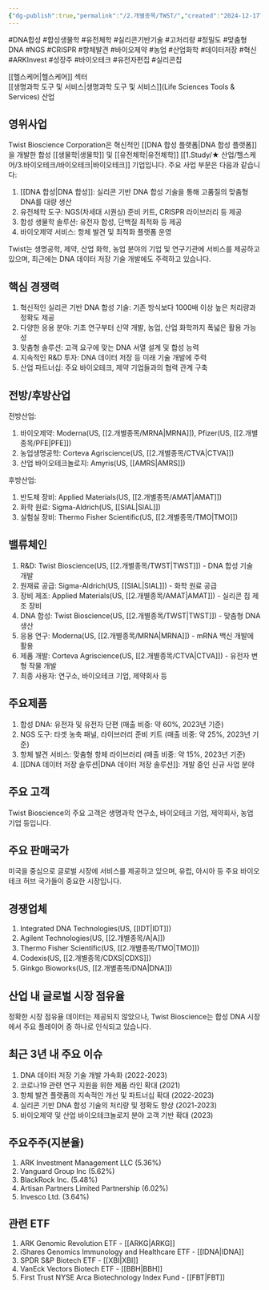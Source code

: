 ```yaml
---
{"dg-publish":true,"permalink":"/2.개별종목/TWST/","created":"2024-12-17T21:31:01.243+09:00","updated":"2025-06-03T20:06:01.794+09:00"}
---
```


#DNA합성 #합성생물학 #유전체학 #실리콘기반기술 #고처리량 #정밀도 #맞춤형DNA #NGS #CRISPR #항체발견 #바이오제약 #농업 #산업화학 #데이터저장 #혁신 #ARKInvest #성장주 #바이오테크 #유전자편집 #실리콘칩


[[헬스케어\|헬스케어]] 섹터  
[[생명과학 도구 및 서비스\|생명과학 도구 및 서비스]](Life Sciences Tools & Services) 산업

## 영위사업

Twist Bioscience Corporation은 혁신적인 [[DNA 합성 플랫폼\|DNA 합성 플랫폼]]을 개발한 합성 [[생물학\|생물학]] 및 [[유전체학\|유전체학]] [[1.Study/★ 산업/헬스케어/3.바이오테크/바이오테크\|바이오테크]] 기업입니다. 주요 사업 부문은 다음과 같습니다:

1. [[DNA 합성\|DNA 합성]]: 실리콘 기반 DNA 합성 기술을 통해 고품질의 맞춤형 DNA를 대량 생산
2. 유전체학 도구: NGS(차세대 시퀀싱) 준비 키트, CRISPR 라이브러리 등 제공
3. 합성 생물학 솔루션: 유전자 합성, 단백질 최적화 등 제공
4. 바이오제약 서비스: 항체 발견 및 최적화 플랫폼 운영

Twist는 생명공학, 제약, 산업 화학, 농업 분야의 기업 및 연구기관에 서비스를 제공하고 있으며, 최근에는 DNA 데이터 저장 기술 개발에도 주력하고 있습니다.

## 핵심 경쟁력

1. 혁신적인 실리콘 기반 DNA 합성 기술: 기존 방식보다 1000배 이상 높은 처리량과 정확도 제공
2. 다양한 응용 분야: 기초 연구부터 신약 개발, 농업, 산업 화학까지 폭넓은 활용 가능성
3. 맞춤형 솔루션: 고객 요구에 맞는 DNA 서열 설계 및 합성 능력
4. 지속적인 R&D 투자: DNA 데이터 저장 등 미래 기술 개발에 주력
5. 산업 파트너십: 주요 바이오테크, 제약 기업들과의 협력 관계 구축

## 전방/후방산업

전방산업:

1. 바이오제약: Moderna(US, [[2.개별종목/MRNA\|MRNA]]), Pfizer(US, [[2.개별종목/PFE\|PFE]])
2. 농업생명공학: Corteva Agriscience(US, [[2.개별종목/CTVA\|CTVA]])
3. 산업 바이오테크놀로지: Amyris(US, [[AMRS\|AMRS]])

후방산업:

1. 반도체 장비: Applied Materials(US, [[2.개별종목/AMAT\|AMAT]])
2. 화학 원료: Sigma-Aldrich(US, [[SIAL\|SIAL]])
3. 실험실 장비: Thermo Fisher Scientific(US, [[2.개별종목/TMO\|TMO]])

## 밸류체인

1. R&D: Twist Bioscience(US, [[2.개별종목/TWST\|TWST]]) - DNA 합성 기술 개발
2. 원재료 공급: Sigma-Aldrich(US, [[SIAL\|SIAL]]) - 화학 원료 공급
3. 장비 제조: Applied Materials(US, [[2.개별종목/AMAT\|AMAT]]) - 실리콘 칩 제조 장비
4. DNA 합성: Twist Bioscience(US, [[2.개별종목/TWST\|TWST]]) - 맞춤형 DNA 생산
5. 응용 연구: Moderna(US, [[2.개별종목/MRNA\|MRNA]]) - mRNA 백신 개발에 활용
6. 제품 개발: Corteva Agriscience(US, [[2.개별종목/CTVA\|CTVA]]) - 유전자 변형 작물 개발
7. 최종 사용자: 연구소, 바이오테크 기업, 제약회사 등

## 주요제품

1. 합성 DNA: 유전자 및 유전자 단편 (매출 비중: 약 60%, 2023년 기준)
2. NGS 도구: 타겟 농축 패널, 라이브러리 준비 키트 (매출 비중: 약 25%, 2023년 기준)
3. 항체 발견 서비스: 맞춤형 항체 라이브러리 (매출 비중: 약 15%, 2023년 기준)
4. [[DNA 데이터 저장 솔루션\|DNA 데이터 저장 솔루션]]: 개발 중인 신규 사업 분야

## 주요 고객

Twist Bioscience의 주요 고객은 생명과학 연구소, 바이오테크 기업, 제약회사, 농업 기업 등입니다.

## 주요 판매국가

미국을 중심으로 글로벌 시장에 서비스를 제공하고 있으며, 유럽, 아시아 등 주요 바이오테크 허브 국가들이 중요한 시장입니다.

## 경쟁업체

1. Integrated DNA Technologies(US, [[IDT\|IDT]])
2. Agilent Technologies(US, [[2.개별종목/A\|A]])
3. Thermo Fisher Scientific(US, [[2.개별종목/TMO\|TMO]])
4. Codexis(US, [[2.개별종목/CDXS\|CDXS]])
5. Ginkgo Bioworks(US, [[2.개별종목/DNA\|DNA]])

## 산업 내 글로벌 시장 점유율

정확한 시장 점유율 데이터는 제공되지 않았으나, Twist Bioscience는 합성 DNA 시장에서 주요 플레이어 중 하나로 인식되고 있습니다.

## 최근 3년 내 주요 이슈

1. DNA 데이터 저장 기술 개발 가속화 (2022-2023)
2. 코로나19 관련 연구 지원을 위한 제품 라인 확대 (2021)
3. 항체 발견 플랫폼의 지속적인 개선 및 파트너십 확대 (2022-2023)
4. 실리콘 기반 DNA 합성 기술의 처리량 및 정확도 향상 (2021-2023)
5. 바이오제약 및 산업 바이오테크놀로지 분야 고객 기반 확대 (2023)

## 주요주주(지분율)

1. ARK Investment Management LLC (5.36%)
2. Vanguard Group Inc (5.62%)
3. BlackRock Inc. (5.48%)
4. Artisan Partners Limited Partnership (6.02%)
5. Invesco Ltd. (3.64%)

## 관련 ETF

1. ARK Genomic Revolution ETF - [[ARKG\|ARKG]]
2. iShares Genomics Immunology and Healthcare ETF - [[IDNA\|IDNA]]
3. SPDR S&P Biotech ETF - [[XBI\|XBI]]
4. VanEck Vectors Biotech ETF - [[BBH\|BBH]]
5. First Trust NYSE Arca Biotechnology Index Fund - [[FBT\|FBT]]